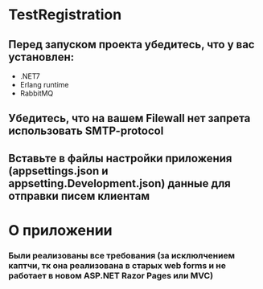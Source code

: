 # TestRegistration
## Перед запуском проекта убедитесь, что у вас установлен:
* .NET7
* Erlang runtime
* RabbitMQ
## Убедитесь, что на вашем Filewall нет запрета использовать SMTP-protocol
## Вставьте в файлы настройки приложения (appsettings.json и appsetting.Development.json) данные для отправки писем клиентам

# О приложении
### Были реализованы все требования (за исклюлчением каптчи, тк она реализована в старых web forms и не работает в новом ASP.NET Razor Pages или MVC)
